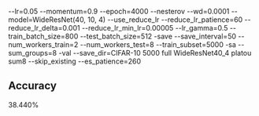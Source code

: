 --lr=0.05 --momentum=0.9 --epoch=4000 --nesterov --wd=0.0001 --model=WideResNet(40, 10, 4) --use_reduce_lr --reduce_lr_patience=60 --reduce_lr_delta=0.001 --reduce_lr_min_lr=0.00005 --lr_gamma=0.5 --train_batch_size=800 --test_batch_size=512 -save --save_interval=50 --num_workers_train=2 --num_workers_test=8 --train_subset=5000 -sa --sum_groups=8 -val --save_dir=CIFAR-10 5000 full WideResNet40_4 platou sum8 --skip_existing --es_patience=260
## Accuracy
 38.440%